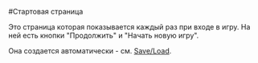 #Стартовая страница

Это страница которая показывается каждый раз при входе в игру. На ней есть кнопки "Продолжить" и "Начать новую игру".

Она создается автоматически - см. [Save/Load](docs/SaveLoad.md). 

